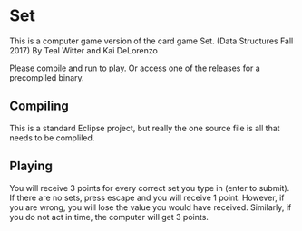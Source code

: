 # Set
This is a computer game version of the card game Set. (Data Structures Fall 2017) By Teal Witter and Kai DeLorenzo

Please compile and run to play. Or access one of the releases for a precompiled binary.

## Compiling
This is a standard Eclipse project, but really the one source file is all that needs to be compliled.

## Playing
You will receive 3 points for every correct set you type in (enter to submit). If there are no sets, press escape and you will receive 1 point. However, if you are wrong, you will lose the value you would have received. Similarly, if you do not act in time, the computer will get 3 points. 

